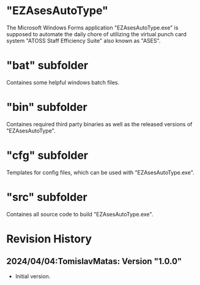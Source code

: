 # "EZAsesAutoType"
The Microsoft Windows Forms application "EZAsesAutoType.exe" is supposed 
to automate the daily chore of utilizing the virtual punch card system 
"ATOSS Staff Efficiency Suite" also known as "ASES".

# "bat" subfolder
Containes some helpful windows batch files.

# "bin" subfolder
Containes required third party binaries as well as the released 
versions of "EZAsesAutoType".

# "cfg" subfolder
Templates for config files, which can be used with  "EZAsesAutoType.exe".

# "src" subfolder
Containes all source code to build "EZAsesAutoType.exe".

# Revision History
## 2024/04/04:TomislavMatas: Version "1.0.0"
* Initial version.
